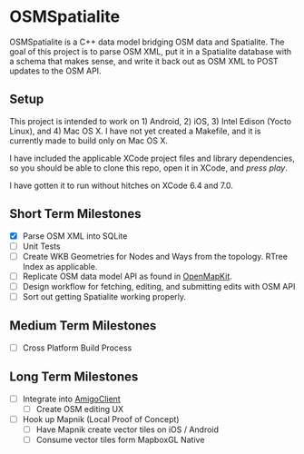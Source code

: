 # OSMSpatialite

OSMSpatialite is a C++ data model bridging OSM data and Spatialite. The goal of this project is to parse OSM XML, put it in a Spatialite database with a schema that makes sense, and write it back out as OSM XML to POST updates to the OSM API.

## Setup

This project is intended to work on 1) Android, 2) iOS, 3) Intel Edison (Yocto Linux), and 4) Mac OS X. I have not yet created a Makefile, and it is currently made to build only on Mac OS X.

I have included the applicable XCode project files and library dependencies, so you should be able to clone this repo, open it in XCode, and _press play_.

I have gotten it to run without hitches on XCode 6.4 and 7.0.

## Short Term Milestones

- [x] Parse OSM XML into SQLite
- [ ] Unit Tests
- [ ] Create WKB Geometries for Nodes and Ways from the topology. RTree Index as applicable.
- [ ] Replicate OSM data model API as found in [OpenMapKit](https://github.com/AmericanRedCross/OpenMapKit/tree/master/MapboxAndroidSDK/src/main/java/com/spatialdev/osm/model).
- [ ] Design workflow for fetching, editing, and submitting edits with OSM API
- [ ] Sort out getting Spatialite working properly.

## Medium Term Milestones

- [ ] Cross Platform Build Process

## Long Term Milestones

- [ ] Integrate into [AmigoClient](https://github.com/amigocloud/amigoclient/)
	- [ ] Create OSM editing UX
- [ ] Hook up Mapnik (Local Proof of Concept)
	- [ ] Have Mapnik create vector tiles on iOS / Android
	- [ ] Consume vector tiles form MapboxGL Native
